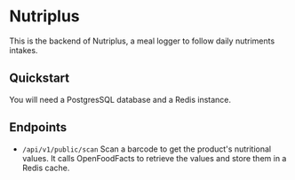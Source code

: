 # Nutriplus

This is the backend of Nutriplus, a meal logger to follow daily nutriments intakes.

## Quickstart

You will need a PostgresSQL database and a Redis instance.

## Endpoints

- `/api/v1/public/scan` Scan a barcode to get the product's nutritional values. 
It calls OpenFoodFacts to retrieve the values and store them in a Redis cache.